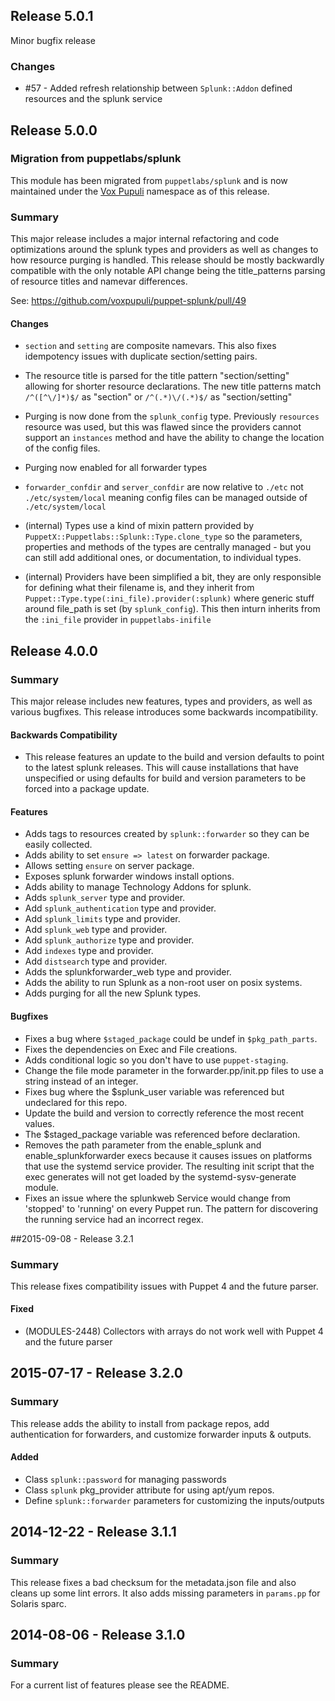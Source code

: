 ## Release 5.0.1

Minor bugfix release

### Changes

- #57 - Added refresh relationship between `Splunk::Addon` defined resources and the splunk service


## Release 5.0.0

### Migration from puppetlabs/splunk

This module has been migrated from `puppetlabs/splunk` and is now maintained under the [Vox Pupuli](https://voxpupuli.org) namespace as of this release.

### Summary

This major release includes a major internal refactoring and code optimizations around the splunk types and providers as well as changes to how resource purging is handled.  This release should be mostly backwardly compatible with the only notable API change being the title_patterns parsing of resource titles and namevar differences.

See: https://github.com/voxpupuli/puppet-splunk/pull/49

#### Changes
 
- `section` and `setting` are composite namevars.  This also fixes idempotency issues with duplicate section/setting pairs.
- The resource title is parsed for the title pattern "section/setting" allowing for shorter resource declarations. The new title patterns match `/^([^\/]*)$/` as "section" or `/^(.*)\/(.*)$/` as "section/setting" 
- Purging is now done from the `splunk_config` type.  Previously `resources` resource was used, but this was flawed since the providers cannot support an `instances` method and have the ability to change the location of the config files.
- Purging now enabled for all forwarder types
- `forwarder_confdir` and `server_confdir` are now relative to `./etc` not `./etc/system/local` meaning config files can be managed outside of `./etc/system/local`

- (internal) Types use a kind of mixin pattern provided by `PuppetX::Puppetlabs::Splunk::Type.clone_type` so the parameters, properties and methods of the types are centrally managed - but you can still add additional ones, or documentation, to individual types.
- (internal) Providers have been simplified a bit, they are only responsible for defining what their filename is, and they inherit from `Puppet::Type.type(:ini_file).provider(:splunk)` where generic stuff around file_path is set (by `splunk_config`).  This then inturn inherits from the `:ini_file` provider in `puppetlabs-inifile`



## Release 4.0.0
### Summary
This major release includes new features, types and providers, as well as various bugfixes. This release introduces some backwards incompatibility.

#### Backwards Compatibility
- This release features an update to the build and version defaults to point to the latest splunk releases. This will cause installations that have unspecified or using defaults for build and version parameters to be forced into a package update.

#### Features
- Adds tags to resources created by `splunk::forwarder` so they can be easily collected.
- Adds ability to set `ensure => latest` on forwarder package.
- Allows setting `ensure` on server package.
- Exposes splunk forwarder windows install options.
- Adds ability to manage Technology Addons for splunk.
- Adds `splunk_server` type and provider.
- Add `splunk_authentication` type and provider.
- Add `splunk_limits` type and provider.
- Add `splunk_web` type and provider.
- Add `splunk_authorize` type and provider.
- Add `indexes` type and provider.
- Add `distsearch` type and provider.
- Adds the splunkforwarder_web type and provider.
- Adds the ability to run Splunk as a non-root user on posix systems.
- Adds purging for all the new Splunk types.

#### Bugfixes
- Fixes a bug where `$staged_package` could be undef in `$pkg_path_parts`.
- Fixes the dependencies on Exec and File creations.
- Adds conditional logic so you don't have to use `puppet-staging`.
- Change the file mode parameter in the forwarder.pp/init.pp files to
  use a string instead of an integer.
- Fixes bug where the $splunk_user variable was referenced but undeclared for this repo.
- Update the build and version to correctly reference the most recent values.
- The $staged_package variable was referenced before declaration.
- Removes the path parameter from the enable_splunk and enable_splunkforwarder execs because it causes issues on platforms that use the systemd service provider. The resulting init script that the exec generates will not get loaded by the systemd-sysv-generate module.
- Fixes an issue where the splunkweb Service would change from 'stopped' to 'running' on every Puppet run. The pattern for discovering the running service had an incorrect regex.

##2015-09-08 - Release 3.2.1
### Summary
This release fixes compatibility issues with Puppet 4 and the future parser.

#### Fixed
- (MODULES-2448) Collectors with arrays do not work well with Puppet 4 and the future parser

## 2015-07-17 - Release 3.2.0
### Summary
This release adds the ability to install from package repos, add authentication for forwarders, and customize forwarder inputs & outputs.

#### Added
- Class `splunk::password` for managing passwords
- Class `splunk` pkg\_provider attribute for using apt/yum repos.
- Define `splunk::forwarder` parameters for customizing the inputs/outputs

## 2014-12-22 - Release 3.1.1
### Summary

This release fixes a bad checksum for the metadata.json file and also cleans up some lint errors. It also adds missing parameters in `params.pp` for Solaris sparc.

## 2014-08-06 - Release 3.1.0
### Summary

For a current list of features please see the README.
